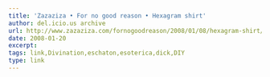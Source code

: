 ```yaml
---
title: 'Zazaziza • For no good reason • Hexagram shirt'
author: del.icio.us archive
url: http://www.zazaziza.com/fornogoodreason/2008/01/08/hexagram-shirt/
date: 2008-01-20
excerpt: 
tags: link,Divination,eschaton,esoterica,dick,DIY
type: link
---
```

